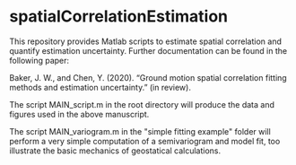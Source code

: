 # spatialCorrelationEstimation
This repository provides Matlab scripts to estimate spatial correlation and quantify estimation uncertainty. Further documentation can be found in the following paper:

Baker, J. W., and Chen, Y. (2020). “Ground motion spatial correlation fitting methods and estimation uncertainty.” (in review).

The script MAIN_script.m in the root directory will produce the data and figures used in the above manuscript.

The script MAIN_variogram.m in the "simple fitting example" folder will perform a very simple computation of a semivariogram and model fit, too illustrate the basic mechanics of geostatical calculations.

